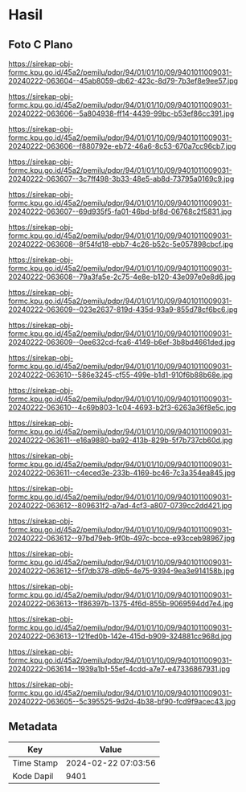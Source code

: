# Hasil

## Foto C Plano

https://sirekap-obj-formc.kpu.go.id/45a2/pemilu/pdpr/94/01/01/10/09/9401011009031-20240222-063604--45ab8059-db62-423c-8d79-7b3ef8e9ee57.jpg

https://sirekap-obj-formc.kpu.go.id/45a2/pemilu/pdpr/94/01/01/10/09/9401011009031-20240222-063606--5a804938-ff14-4439-99bc-b53ef86cc391.jpg

https://sirekap-obj-formc.kpu.go.id/45a2/pemilu/pdpr/94/01/01/10/09/9401011009031-20240222-063606--f880792e-eb72-46a6-8c53-670a7cc96cb7.jpg

https://sirekap-obj-formc.kpu.go.id/45a2/pemilu/pdpr/94/01/01/10/09/9401011009031-20240222-063607--3c7ff498-3b33-48e5-ab8d-73795a0169c9.jpg

https://sirekap-obj-formc.kpu.go.id/45a2/pemilu/pdpr/94/01/01/10/09/9401011009031-20240222-063607--69d935f5-fa01-46bd-bf8d-06768c2f5831.jpg

https://sirekap-obj-formc.kpu.go.id/45a2/pemilu/pdpr/94/01/01/10/09/9401011009031-20240222-063608--8f54fd18-ebb7-4c26-b52c-5e057898cbcf.jpg

https://sirekap-obj-formc.kpu.go.id/45a2/pemilu/pdpr/94/01/01/10/09/9401011009031-20240222-063608--79a3fa5e-2c75-4e8e-b120-43e097e0e8d6.jpg

https://sirekap-obj-formc.kpu.go.id/45a2/pemilu/pdpr/94/01/01/10/09/9401011009031-20240222-063609--023e2637-819d-435d-93a9-855d78cf6bc6.jpg

https://sirekap-obj-formc.kpu.go.id/45a2/pemilu/pdpr/94/01/01/10/09/9401011009031-20240222-063609--0ee632cd-fca6-4149-b6ef-3b8bd4661ded.jpg

https://sirekap-obj-formc.kpu.go.id/45a2/pemilu/pdpr/94/01/01/10/09/9401011009031-20240222-063610--586e3245-cf55-499e-b1d1-910f6b88b68e.jpg

https://sirekap-obj-formc.kpu.go.id/45a2/pemilu/pdpr/94/01/01/10/09/9401011009031-20240222-063610--4c69b803-1c04-4693-b2f3-6263a36f8e5c.jpg

https://sirekap-obj-formc.kpu.go.id/45a2/pemilu/pdpr/94/01/01/10/09/9401011009031-20240222-063611--e16a9880-ba92-413b-829b-5f7b737cb60d.jpg

https://sirekap-obj-formc.kpu.go.id/45a2/pemilu/pdpr/94/01/01/10/09/9401011009031-20240222-063611--c4eced3e-233b-4169-bc46-7c3a354ea845.jpg

https://sirekap-obj-formc.kpu.go.id/45a2/pemilu/pdpr/94/01/01/10/09/9401011009031-20240222-063612--809631f2-a7ad-4cf3-a807-0739cc2dd421.jpg

https://sirekap-obj-formc.kpu.go.id/45a2/pemilu/pdpr/94/01/01/10/09/9401011009031-20240222-063612--97bd79eb-9f0b-497c-bcce-e93cceb98967.jpg

https://sirekap-obj-formc.kpu.go.id/45a2/pemilu/pdpr/94/01/01/10/09/9401011009031-20240222-063612--5f7db378-d9b5-4e75-9394-9ea3e914158b.jpg

https://sirekap-obj-formc.kpu.go.id/45a2/pemilu/pdpr/94/01/01/10/09/9401011009031-20240222-063613--1f86397b-1375-4f6d-855b-9069594dd7e4.jpg

https://sirekap-obj-formc.kpu.go.id/45a2/pemilu/pdpr/94/01/01/10/09/9401011009031-20240222-063613--121fed0b-142e-415d-b909-324881cc968d.jpg

https://sirekap-obj-formc.kpu.go.id/45a2/pemilu/pdpr/94/01/01/10/09/9401011009031-20240222-063614--1939a1b1-55ef-4cdd-a7e7-e47336867931.jpg

https://sirekap-obj-formc.kpu.go.id/45a2/pemilu/pdpr/94/01/01/10/09/9401011009031-20240222-063605--5c395525-9d2d-4b38-bf90-fcd9f9acec43.jpg


## Metadata

| Key        | Value               |
| ---------- | ------------------- |
| Time Stamp | 2024-02-22 07:03:56 |
| Kode Dapil | 9401                |



